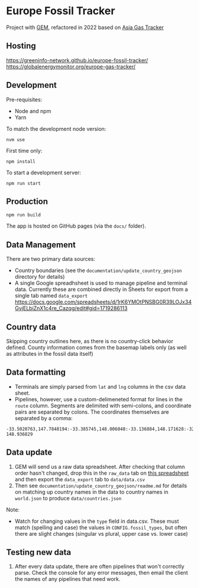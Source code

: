 # Europe Fossil Tracker

Project with [GEM](globalenergymonitor.org), refactored in 2022 based on [Asia Gas Tracker](https://greeninfo-network.github.io/asia-gas-tracker)


## Hosting
https://greeninfo-network.github.io/europe-fossil-tracker/
https://globalenergymonitor.org/europe-gas-tracker/


## Development

Pre-requisites: 
* Node and npm
* Yarn

To match the development node version:
```
nvm use
```

First time only:
```
npm install
```

To start a development server:
```
npm run start
```


## Production
```
npm run build
```

The app is hosted on GitHub pages (via the `docs/` folder).


## Data Management

There are two primary data sources:
* Country boundaries (see the `documentation/update_country_geojson` directory for details)
* A single Google spreadhsheet is used to manage pipeline and terminal data. Currently these are combined directly in Sheets for export from a single tab named `data_export`
https://docs.google.com/spreadsheets/d/1rK6YMOtPNSBG0R39LOJx34GvjELbiZnX1c4re_Cazqg/edit#gid=1719286113


## Country data

Skipping country outlines here, as there is no country-click behavior defined. County information comes from the basemap labels only (as well as attributes in the fossil data itself)

## Data formatting

* Terminals are simply parsed from `lat` and `lng` columns in the csv data sheet.
* Pipelines, however, use a custom-delimeneted format for lines in the `route` column. Segments are delimited with semi-colons, and coordinate pairs are separated by colons. The coordinates themselves are separated by a comma:   
```
-33.5020763,147.7848194:-33.385745,148.006048:-33.136884,148.171628:-32.2378573,148.2389384:-32.2241903,148.6155634:-32.548010, 148.936829
```

## Data update

1. GEM will send us a raw data spreadsheet. After checking that column order hasn't changed, drop this in the `raw_data` tab on [this spreadsheet](https://docs.google.com/spreadsheets/d/1rK6YMOtPNSBG0R39LOJx34GvjELbiZnX1c4re_Cazqg/edit#gid=1719286113) and then export the `data_export` tab to `data/data.csv`
2. Then see `documentation/update_country_geojson/readme.md` for details on matching up country names in the data to country names in `world.json` to produce `data/countries.json`


Note:
- Watch for changing values in the `type` field in data.csv. These must match (spelling and case) the values in `CONFIG.fossil_types`, but often there are slight changes (singular vs plural, upper case vs. lower case)

## Testing new data

1. After every data update, there are often pipelines that won't correctly parse. Check the console for any error messages, then email the client the names of any pipelines that need work.
